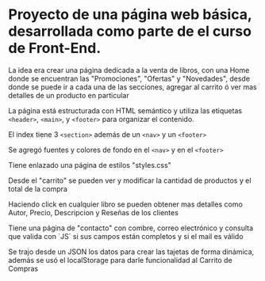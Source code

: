 # Proyecto de una página web básica, desarrollada como parte de el curso de Front-End.

La idea era crear una página dedicada a la venta de libros, con una Home donde se encuentran las "Promociones", "Ofertas" y "Novedades", desde donde se puede ir a cada una de las secciones, agregar al carrito ó ver mas detalles de un producto en particular

La página está estructurada con HTML semántico y utiliza las etiquetas `<header>`, `<main>`, y `<footer>` para organizar el contenido. 

El index tiene 3 `<section>` además de un `<nav>` y un `<footer>`

Se agregó fuentes y colores de fondo en el `<nav>` y en el `<footer>`

Tiene enlazado una página de estilos "styles.css"

Desde el "carrito" se pueden ver y modificar la cantidad de productos y el total de la compra 

Haciendo click en cualquier libro se pueden obtener mas detalles como Autor, Precio, Descripcion y Reseñas de los clientes

Tiene una página de "contacto" con combre, correo electrónico y consulta que valida con ´JS´ si sus campos están completos y si el mail es válido 

Se trajo desde un JSON los datos para crear las tajetas de forma dinámica, además se usó el localStorage para darle funcionalidad al Carrito de Compras

 